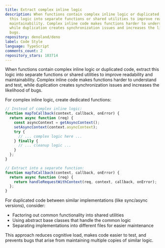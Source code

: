 ```yaml
---
title: Extract complex inline logic
description: When functions contain complex inline logic or duplicated code, extract
  this logic into separate functions or shared utilities to improve readability and
  maintainability. Complex inline code makes functions harder to understand and test,
  while duplication creates synchronization issues and increases the likelihood of
  bugs.
repository: denoland/deno
label: Code Style
language: TypeScript
comments_count: 2
repository_stars: 103714
---
```


When functions contain complex inline logic or duplicated code, extract this logic into separate functions or shared utilities to improve readability and maintainability. Complex inline code makes functions harder to understand and test, while duplication creates synchronization issues and increases the likelihood of bugs.

For complex inline logic, create dedicated functions:
```typescript
// Instead of complex inline logic:
function mapToCallback(context, callback, onError) {
  return async function (req) {
    const asyncContext = getAsyncContext();
    setAsyncContext(context.asyncContext);
    try {
      // ... complex logic here ...
    } finally {
      // ... cleanup logic ...
    }
  };
}

// Extract into a separate function:
function mapToCallback(context, callback, onError) {
  return async function (req) {
    return handleRequestWithContext(req, context, callback, onError);
  };
}
```

For duplicated code between similar implementations (like sync/async versions), consider:
- Factoring out common functionality into shared utilities
- Using abstract base classes that handle the common logic
- Separating implementations into different files for easier maintenance

This approach reduces cognitive load, makes code easier to test, and prevents bugs that arise from maintaining multiple copies of similar logic.